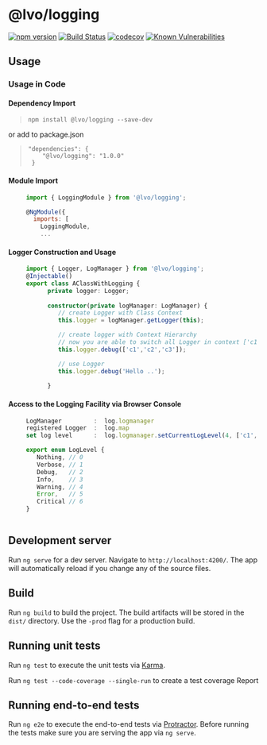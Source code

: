 # @lvo/logging

[![npm version](https://badge.fury.io/js/%40lvo%2Flogging.svg)](https://badge.fury.io/js/%40lvo%2Flogging)
[![Build Status](https://travis-ci.org/LVM-IT/lvo-logging-lib.svg?branch=master)](https://travis-ci.org/LVM-IT/lvo)
[![codecov](https://codecov.io/gh/LVM-IT/lvo-logging-lib/branch/master/graph/badge.svg)](https://codecov.io/gh/LVM-IT/lvo)
[![Known Vulnerabilities](https://snyk.io/test/github/lvm-it/lvo-logging-lib/badge.svg?targetFile=logging%2Fpackage.json)](https://snyk.io/test/github/lvm-it/lvo?targetFile=logging%2Fpackage.json)

## Usage

### Usage in Code

#### Dependency Import
 
>     npm install @lvo/logging --save-dev 

or add to package.json
>     "dependencies": {    
>         "@lvo/logging": "1.0.0"
>      }

#### Module Import

```javascript
     import { LoggingModule } from '@lvo/logging';

     @NgModule({  
       imports: [
         LoggingModule,
         ...
```

#### Logger Construction and Usage
```typescript
     import { Logger, LogManager } from '@lvo/logging';
     @Injectable()
     export class AClassWithLogging {
           private logger: Logger;
 
           constructor(private logManager: LogManager) {
              // create Logger with Class Context
              this.logger = logManager.getLogger(this);

              // create logger with Context Hierarchy
              // now you are able to switch all Logger in context ['c1','c2'] to debug level for example  
              this.logger.debug(['c1','c2','c3']);

              // use Logger  
              this.logger.debug('Hello ..');
             
           }
```

#### Access to the Logging Facility via Browser Console
```typescript
     LogManager         :  log.logmanager   
     registered Logger  :  log.map
     set log level      :  log.logmanager.setCurrentLogLevel(4, ['c1','c2'])

     export enum LogLevel {
        Nothing, // 0
        Verbose, // 1
        Debug,   // 2
        Info,    // 3
        Warning, // 4
        Error,   // 5
        Critical // 6
     }



```

## Development server
Run `ng serve` for a dev server. Navigate to `http://localhost:4200/`. The app will automatically reload if you change any of the source files.


## Build

Run `ng build` to build the project. The build artifacts will be stored in the `dist/` directory. Use the `-prod` flag for a production build.

## Running unit tests

Run `ng test` to execute the unit tests via [Karma](https://karma-runner.github.io).

Run `ng test --code-coverage --single-run` to create a test coverage Report


## Running end-to-end tests

Run `ng e2e` to execute the end-to-end tests via [Protractor](http://www.protractortest.org/).
Before running the tests make sure you are serving the app via `ng serve`.